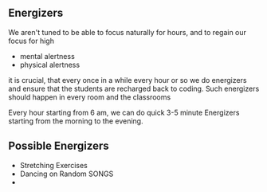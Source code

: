 ## Energizers

We aren't tuned to be able to focus naturally for hours, and to regain our focus for high
- mental alertness
- physical alertness

it is crucial, that every once in a while every hour or so we do energizers and ensure that the students are recharged back to coding. Such energizers should happen in every room and the classrooms

Every hour starting from 6 am, we can do quick 3-5 minute Energizers starting from the morning to the evening.

## Possible Energizers
- Stretching Exercises
- Dancing on Random SONGS
- 